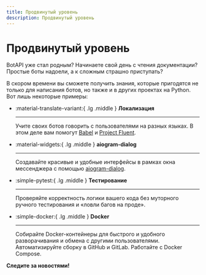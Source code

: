 ```yaml
---
title: Продвинутый уровень
description: Продвинутый уровень
---
```


# Продвинутый уровень

BotAPI уже стал родным? Начинаете свой день с чтения документации? Простые боты надоели, 
а к сложным страшно приступать? 

В скором времени вы сможете получить знания, которые пригодятся не только для написания ботов, 
но также и в других проектах на Python. Вот лишь некоторые примеры:

<div class="grid cards" markdown>

-   :material-translate-variant:{ .lg .middle } __Локализация__

    ---

    Учите своих ботов говорить с пользователями на разных языках. 
    В этом деле вам помогут [Babel](https://github.com/python-babel/babel) 
    и [Project Fluent](https://projectfluent.org/).

-   :material-widgets:{ .lg .middle } __aiogram-dialog__

    ---

    Создавайте красивые и удобные интерфейсы в рамках окна мессенджера с помощью 
    [aiogram-dialog](https://github.com/Tishka17/aiogram_dialog).

  - :simple-pytest:{ .lg .middle } __Тестирование__

      ---

      Проверяйте корректность логики вашего кода без муторного ручного тестирования и 
      «ловли багов на проде».

-   :simple-docker:{ .lg .middle } __Docker__

    ---

    Собирайте Docker-контейнеры для быстрого и удобного разворачивания и обмена 
    с другими пользователями. Автоматизируйте сборку в GitHub и GitLab. Работайте с Docker Compose.

</div>

**Следите за новостями!**